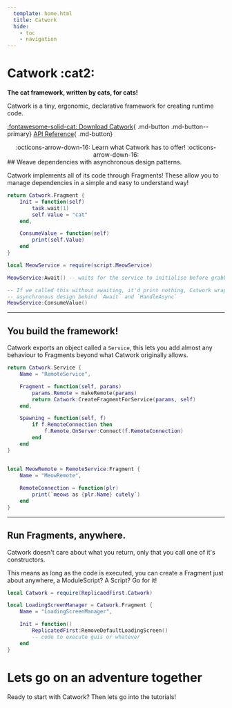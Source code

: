 ```yaml
---
  template: home.html
  title: Catwork
  hide:
    - toc
    - navigation
---
```


<div id="catworkdoc-home" markdown>
<p id="catworkdoc-contentgradient" />
<div id="catworkdoc-lower-bg" markdown>
<div id="catworkdoc-margin" markdown>
<div id="catworkdoc-homeInner" markdown>
<h1 id="catworkdoc-noMarginBig" markdown>Catwork :cat2:</h1>
<b id="catworkdoc-noMarginBig">The cat framework, written by cats, for cats!</b>
<p id="catworkdoc-noMargin">Catwork is a tiny, ergonomic, declarative framework for creating runtime code.</p>
</div>

[:fontawesome-solid-cat: Download Catwork](https://github.com/metatablecatgames/catwork/releases/download/v0.4.4/catwork.rbxm){ .md-button .md-button--primary}
[API Reference](reference/index.md){ .md-button}

<div align="center" markdown>
:octicons-arrow-down-16: Learn what Catwork has to offer! :octicons-arrow-down-16:
</div>

</div>
</div>
</div>

<div id="catworkdoc-content" markdown>
## Weave dependencies with asynchronous design patterns.

Catwork implements all of its code through Fragments! These allow you to manage
dependencies in a simple and easy to understand way!

```lua title="MeowService.lua"
return Catwork.Fragment {
	Init = function(self)
		task.wait(1)
		self.Value = "cat"
	end,

	ConsumeValue = function(self)
		print(self.Value)
	end
}
```

```lua
local MeowService = require(script.MeowService)

MeowService:Await() -- waits for the service to initialise before grabbing the value

-- If we called this without awaiting, it'd print nothing, Catwork wraps messy
-- asynchronous design behind `Await` and `HandleAsync`
MeowService:ConsumeValue()
```

---

## You build the framework!

Catwork exports an object called a `Service`, this lets you add almost any
behaviour to Fragments beyond what Catwork originally allows.

```lua title="RemoteService.lua"
return Catwork.Service {
	Name = "RemoteService",

	Fragment = function(self, params)
		params.Remote = makeRemote(params)
		return Catwork:CreateFragmentForService(params, self)
	end,

	Spawning = function(self, f)
		if f.RemoteConnection then
			f.Remote.OnServer:Connect(f.RemoteConnection)
		end
	end
}
```

```lua

local MeowRemote = RemoteService:Fragment {
	Name = "MeowRemote",
	
	RemoteConnection = function(plr)
		print(`meows as {plr.Name} cutely`)
	end
}
```

---

## Run Fragments, anywhere.

Catwork doesn't care about what you return, only that you call one of it's
constructors.

This means as long as the code is executed, you can create a Fragment just about
anywhere, a ModuleScript? A Script? Go for it!

```lua title="LocalScript in ReplicatedFirst"
local Catwork = require(ReplicaedFirst.Catwork)

local LoadingScreenManager = Catwork.Fragment {
	Name = "LoadingScreenManager",

	Init = function()
		ReplicatedFirst:RemoveDefaultLoadingScreen()
		-- code to execute guis or whatever
	end
}
```

</div>

<div id="catworkdoc-secondary-bg" markdown>
<div id="catworkdoc-margin" markdown>
<div id="catworkdoc-content" markdown>

# Lets go on an adventure together 

<p style="margin-bottom: 0;">Ready to start with Catwork? Then lets go into the tutorials!</p>
</div>
</div>
</div>
